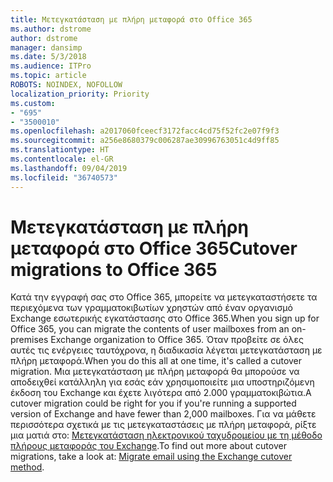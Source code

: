 ```yaml
---
title: Μετεγκατάσταση με πλήρη μεταφορά στο Office 365
ms.author: dstrome
author: dstrome
manager: dansimp
ms.date: 5/3/2018
ms.audience: ITPro
ms.topic: article
ROBOTS: NOINDEX, NOFOLLOW
localization_priority: Priority
ms.custom:
- "695"
- "3500010"
ms.openlocfilehash: a2017060fceecf3172facc4cd75f52fc2e07f9f3
ms.sourcegitcommit: a256e8680379c006287ae30996763051c4d9ff85
ms.translationtype: HT
ms.contentlocale: el-GR
ms.lasthandoff: 09/04/2019
ms.locfileid: "36740573"
---
```

# <a name="cutover-migrations-to-office-365"></a><span data-ttu-id="a63cc-102">Μετεγκατάσταση με πλήρη μεταφορά στο Office 365</span><span class="sxs-lookup"><span data-stu-id="a63cc-102">Cutover migrations to Office 365</span></span>

<span data-ttu-id="a63cc-103">Κατά την εγγραφή σας στο Office 365, μπορείτε να μετεγκαταστήσετε τα περιεχόμενα των γραμματοκιβωτίων χρηστών από έναν οργανισμό Exchange εσωτερικής εγκατάστασης στο Office 365.</span><span class="sxs-lookup"><span data-stu-id="a63cc-103">When you sign up for Office 365, you can migrate the contents of user mailboxes from an on-premises Exchange organization to Office 365.</span></span> <span data-ttu-id="a63cc-104">Όταν προβείτε σε όλες αυτές τις ενέργειες ταυτόχρονα, η διαδικασία λέγεται μετεγκατάσταση με πλήρη μεταφορά.</span><span class="sxs-lookup"><span data-stu-id="a63cc-104">When you do this all at one time, it's called a cutover migration.</span></span> <span data-ttu-id="a63cc-105">Μια μετεγκατάσταση με πλήρη μεταφορά θα μπορούσε να αποδειχθεί κατάλληλη για εσάς εάν χρησιμοποιείτε μια υποστηριζόμενη έκδοση του Exchange και έχετε λιγότερα από 2.000 γραμματοκιβώτια.</span><span class="sxs-lookup"><span data-stu-id="a63cc-105">A cutover migration could be right for you if you're running a supported version of Exchange and have fewer than 2,000 mailboxes.</span></span> <span data-ttu-id="a63cc-106">Για να μάθετε περισσότερα σχετικά με τις μετεγκαταστάσεις με πλήρη μεταφορά, ρίξτε μια ματιά στο: [Μετεγκατάσταση ηλεκτρονικού ταχυδρομείου με τη μέθοδο πλήρους μεταφοράς του Exchange](https://docs.microsoft.com/Exchange/mailbox-migration/cutover-migration-to-office-365).</span><span class="sxs-lookup"><span data-stu-id="a63cc-106">To find out more about cutover migrations, take a look at: [Migrate email using the Exchange cutover method](https://docs.microsoft.com/Exchange/mailbox-migration/cutover-migration-to-office-365).</span></span>
  